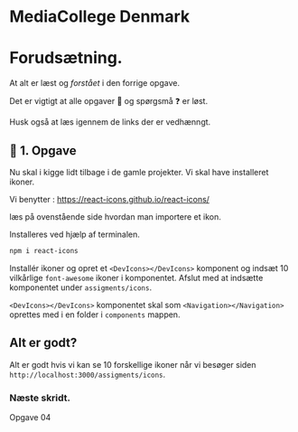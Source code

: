 # MediaCollege Denmark

# Forudsætning.

At alt er læst og *forstået* i den forrige opgave.

Det er vigtigt at alle opgaver :dart: og spørgsmå :question: er løst.

Husk også at læs igennem de links der er vedhænngt.

## :dart: 1. Opgave

Nu skal i kigge lidt tilbage i de gamle projekter. Vi skal have installeret ikoner.

Vi benytter : https://react-icons.github.io/react-icons/

læs på ovenstående side hvordan man importere et ikon.

Installeres ved hjælp af terminalen.
```bash
npm i react-icons
```

Installér ikoner og opret et `<DevIcons></DevIcons>` komponent og indsæt 10 vilkårlige  `font-awesome` ikoner i komponentet.
Afslut med at indsætte komponentet under `assigments/icons`.

`<DevIcons></DevIcons>` komponentet skal som `<Navigation></Navigation>` oprettes med i en folder i `components` mappen.

## Alt er godt?

Alt er godt hvis vi kan se 10 forskellige ikoner når vi besøger siden `http://localhost:3000/assigments/icons`.

### Næste skridt.

Opgave 04